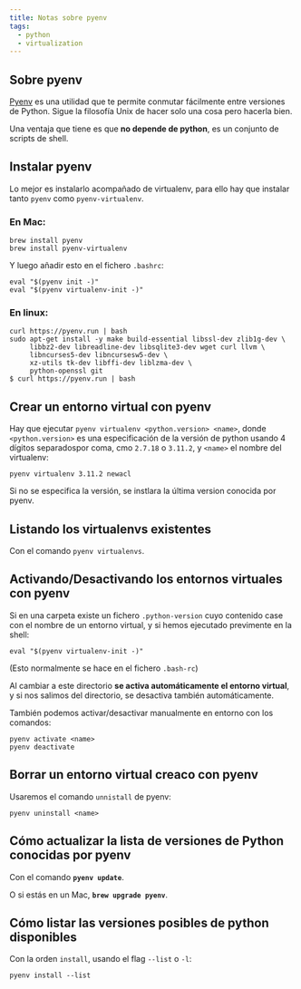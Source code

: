 ```yaml
---
title: Notas sobre pyenv
tags:
  - python
  - virtualization
---
```


## Sobre pyenv

[Pyenv](https://github.com/pyenv/pyenv#readme) es una utilidad que te permite
conmutar fácilmente entre versiones de Python. Sigue la filosofía Unix de hacer
solo una cosa pero hacerla bien.

Una ventaja que tiene es que **no depende de python**, es un conjunto de
scripts de shell.

## Instalar pyenv

Lo mejor es instalarlo acompañado de virtualenv, para ello hay que instalar
tanto `pyenv` como `pyenv-virtualenv`.

### En Mac:

```shell
brew install pyenv
brew install pyenv-virtualenv
```

Y luego añadir esto en el fichero `.bashrc`: 

```
eval "$(pyenv init -)"
eval "$(pyenv virtualenv-init -)"
```

### En linux:

```shell
curl https://pyenv.run | bash
sudo apt-get install -y make build-essential libssl-dev zlib1g-dev \
     libbz2-dev libreadline-dev libsqlite3-dev wget curl llvm \
     libncurses5-dev libncursesw5-dev \
     xz-utils tk-dev libffi-dev liblzma-dev \
     python-openssl git
$ curl https://pyenv.run | bash
```

## Crear un entorno virtual con pyenv

Hay que ejecutar `pyenv virtualenv <python.version> <name>`, donde
`<python.version>` es una especificación de la versión de python usando 4
dígitos separadospor coma, cmo `2.7.18` o `3.11.2`, y `<name>` el nombre del
virtualenv:

```shell
pyenv virtualenv 3.11.2 newacl
```

Si no se especifica la versión, se instlara la última version conocida por
pyenv.

## Listando los virtualenvs existentes

Con el comando `pyenv virtualenvs`.


## Activando/Desactivando los entornos virtuales con pyenv

Si en una carpeta existe un fichero `.python-version` cuyo contenido case con
el nombre de un entorno virtual, y si hemos ejecutado previmente en la shell:

`eval "$(pyenv virtualenv-init -)"`

(Esto normalmente se hace en el fichero `.bash-rc`)

Al cambiar a este directorio **se activa automáticamente el entorno virtual**,
y si nos salimos del directorio, se desactiva también automáticamente.

También podemos activar/desactivar manualmente en entorno con los comandos:

```shell
pyenv activate <name>
pyenv deactivate
```

## Borrar un entorno virtual creaco con pyenv

Usaremos el comando `unnistall` de pyenv:

```shell
pyenv uninstall <name>
```

## Cómo actualizar la lista de versiones de Python conocidas por pyenv

Con el comando **`pyenv update`**. 

O si estás en un Mac, **`brew upgrade pyenv`**.

## Cómo listar las versiones posibles de python disponibles

Con la orden `install`, usando el flag `--list` o `-l`:

```shell
pyenv install --list
```
